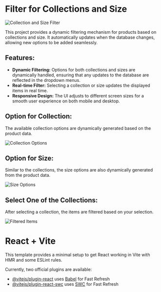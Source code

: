 # Filter for Collections and Size

![Collection and Size Filter](https://github.com/user-attachments/assets/869266c7-2ed4-4083-b9f8-be7a4e37c13f)

This project provides a dynamic filtering mechanism for products based on collections and size. It automatically updates when the database changes, allowing new options to be added seamlessly.

## Features:

- **Dynamic Filtering:** Options for both collections and sizes are dynamically handled, ensuring that any updates to the database are reflected in the dropdown menus.
- **Real-time Filter:** Selecting a collection or size updates the displayed items in real time.
- **Responsive Design:** The UI adjusts to different screen sizes for a smooth user experience on both mobile and desktop.

## Option for Collection:
The available collection options are dynamically generated based on the product data.

![Collection Options](https://github.com/user-attachments/assets/ac8629f1-7cfa-4140-beb3-3bae1cb0f38d)

## Option for Size:
Similar to the collections, the size options are also dynamically generated from the product data.

![Size Options](https://github.com/user-attachments/assets/132c2d1d-6a87-415a-b3c2-6f65f391100d)

## Select One of the Collections:
After selecting a collection, the items are filtered based on your selection.

![Filtered Items](https://github.com/user-attachments/assets/e2404b51-b5f8-446c-a397-ab2d6cb49d22)




# React + Vite

This template provides a minimal setup to get React working in Vite with HMR and some ESLint rules.

Currently, two official plugins are available:

- [@vitejs/plugin-react](https://github.com/vitejs/vite-plugin-react/blob/main/packages/plugin-react/README.md) uses [Babel](https://babeljs.io/) for Fast Refresh
- [@vitejs/plugin-react-swc](https://github.com/vitejs/vite-plugin-react-swc) uses [SWC](https://swc.rs/) for Fast Refresh
